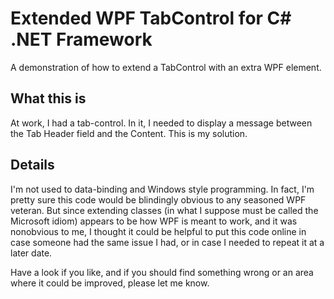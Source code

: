 # Extended WPF TabControl for C# .NET Framework
A demonstration of how to extend a TabControl with an extra WPF element.

## What this is
At work, I had a tab-control. In it, I needed to display a message between the Tab Header field and the Content. This is my solution.

## Details
I'm not used to data-binding and Windows style programming. In fact, I'm pretty sure this code would be blindingly obvious to any seasoned WPF veteran. But since extending classes (in what I suppose must be called the Microsoft idiom) appears to be how WPF is meant to work, and it was nonobvious to me, I thought it could be helpful to put this code online in case someone had the same issue I had, or in case I needed to repeat it at a later date. 

Have a look if you like, and if you should find something wrong or an area where it could be improved, please let me know. 
